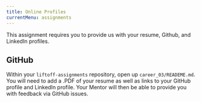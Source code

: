 ```yaml
---
title: Online Profiles
currentMenu: assignments
---
```


This assignment requires you to provide us with your resume, Github, and LinkedIn profiles.

## GitHub

Within your `liftoff-assignments` repository, open up `career_03/READEME.md`. You will need to add a .PDF of your resume as well as links to your GitHub profile and LinkedIn profile. Your Mentor will then be able to provide you with feedback via GitHub issues.
